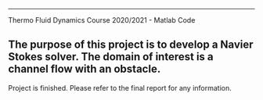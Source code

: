 ----------------------------------------------------------------------------------------------------------------------------
Thermo Fluid Dynamics Course 2020/2021 - Matlab Code

The purpose of this project is to develop a Navier Stokes solver. The domain of interest is a channel flow with an obstacle.
----------------------------------------------------------------------------------------------------------------------------

Project is finished. Please refer to the final report for any information.